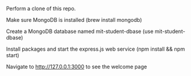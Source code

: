 Perform a clone of this repo.

Make sure MongoDB is installed (brew install mongodb)

Create a MongoDB database named mit-student-dbase (use mit-student-dbase)

Install packages and start the express.js web service (npm install && npm start)

Navigate to http://127.0.0.1:3000 to see the welcome page
